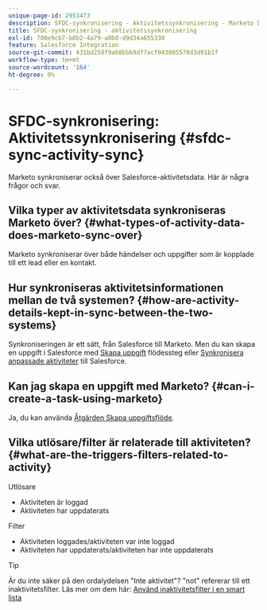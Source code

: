 ```yaml
---
unique-page-id: 2953473
description: SFDC-synkronisering - Aktivitetssynkronisering - Marketo Docs - Produktdokumentation
title: SFDC-synkronisering - aktivitetssynkronisering
exl-id: 780e9cb7-b8b2-4a79-a0b8-d9d34a655330
feature: Salesforce Integration
source-git-commit: 431bd258f9a68bbb9df7acf043085578d3d91b1f
workflow-type: tm+mt
source-wordcount: '164'
ht-degree: 0%

---
```


# SFDC-synkronisering: Aktivitetssynkronisering {#sfdc-sync-activity-sync}

Marketo synkroniserar också över Salesforce-aktivitetsdata. Här är några frågor och svar.

## Vilka typer av aktivitetsdata synkroniseras Marketo över? {#what-types-of-activity-data-does-marketo-sync-over}

Marketo synkroniserar över både händelser och uppgifter som är kopplade till ett lead eller en kontakt.

## Hur synkroniseras aktivitetsinformationen mellan de två systemen? {#how-are-activity-details-kept-in-sync-between-the-two-systems}

Synkroniseringen är ett sätt, från Salesforce till Marketo. Men du kan skapa en uppgift i Salesforce med [Skapa uppgift](/help/marketo/product-docs/core-marketo-concepts/smart-campaigns/salesforce-flow-actions/create-task.md) flödessteg eller [Synkronisera anpassade aktiviteter](/help/marketo/product-docs/crm-sync/salesforce-sync/setup/optional-steps/customize-activities-sync.md) till Salesforce.

## Kan jag skapa en uppgift med Marketo? {#can-i-create-a-task-using-marketo}

Ja, du kan använda [Åtgärden Skapa uppgiftsflöde](/help/marketo/product-docs/core-marketo-concepts/smart-campaigns/salesforce-flow-actions/create-task.md).

## Vilka utlösare/filter är relaterade till aktiviteten? {#what-are-the-triggers-filters-related-to-activity}

Utlösare

* Aktiviteten är loggad
* Aktiviteten har uppdaterats

Filter

* Aktiviteten loggades/aktiviteten var inte loggad
* Aktiviteten har uppdaterats/aktiviteten har inte uppdaterats

>[!TIP]
>
>Är du inte säker på den ordalydelsen &quot;Inte aktivitet&quot;? &quot;not&quot; refererar till ett inaktivitetsfilter. Läs mer om dem här: [Använd inaktivitetsfilter i en smart lista](/help/marketo/product-docs/core-marketo-concepts/smart-lists-and-static-lists/using-smart-lists/use-inactivity-filters-in-a-smart-list.md)
